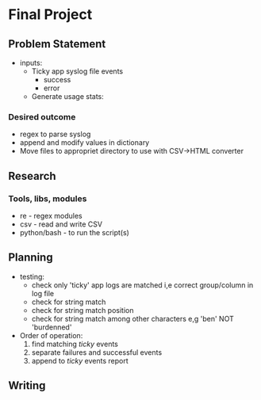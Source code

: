 # Final Project

## Problem Statement
* inputs:
  * Ticky app syslog file events
    * success
    * error
  * Generate usage stats:

### Desired outcome
* regex to parse syslog
* append and modify values in dictionary
* Move files to appropriet directory to use with CSV->HTML  converter

## Research
### Tools, libs, modules
* re - regex modules
* csv - read and write CSV
* python/bash - to run the script(s)


## Planning
* testing:
  * check only 'ticky' app logs are matched i,e correct group/column in log file
  * check for string match
  * check for string match position
  * check for string match among other characters e,g 'ben' NOT 'burdenned'
* Order of operation:
  1. find matching *ticky* events
  2. separate failures and successful events
  3. append to *ticky* events report
## Writing
